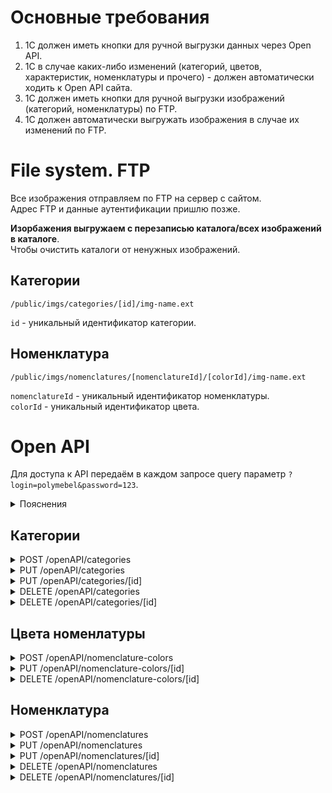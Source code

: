 # Основные требования

1. 1С должен иметь кнопки для ручной выгрузки данных через Open API.
2. 1С в случае каких-либо изменений (категорий, цветов, характеристик, номенклатуры и прочего) - должен автоматически ходить к Open API сайта.
3. 1С должен иметь кнопки для ручной выгрузки изображений (категорий, номенклатуры) по FTP.
4. 1С должен автоматически выгружать изображения в случае их изменений по FTP.

# File system. FTP

Все изображения отправляем по FTP на сервер с сайтом.<br>
Адрес FTP и данные аутентификации пришлю позже.

<b>Изорбажения выгружаем с перезаписью каталога/всех изображений в каталоге</b>.<br>
Чтобы очистить каталоги от ненужных изображений.

<h2>Категории</h2>

`/public/imgs/categories/[id]/img-name.ext`<br>

`id` - уникальный идентификатор категории.

<h2>Номенклатура</h2>

`/public/imgs/nomenclatures/[nomenclatureId]/[colorId]/img-name.ext`<br>

`nomenclatureId` - уникальный идентификатор номенклатуры.<br>
`colorId` - уникальный идентификатор цвета.

# Open API

Для доступа к API передаём в каждом запросе query параметр `?login=polymebel&password=123`.

<details><summary>Пояснения</summary>

`uniqueId` - уникальный идентификатор записи<br>

`String` - строка<br>
`Number` - число<br>
`Array` - массив<br>
`Boolean` - логическое значение true/false<br>
`null` - нуль<br>
`undefined` - значение не определено<br>

`|` - ИЛИ<br>
`String | Number` - строка или число<br>
`Array<String>` - массив строк<br>
`Array<Array<String>>` - двумерный массив типа String<br>

</details>

<h2>Категории</h2>

<details><summary>POST /openAPI/categories</summary>
Добавляем новую категорию или категории на сайт.

```json
[
  {
    "id": "uniqueId", // String | Number
    "name": "Мебель для персонала", // String
    "parentId": "uniqueId", // String | Number | null | undefined
    "isNode": "true" // Boolean
  }
]
```

</details>

<details><summary>PUT /openAPI/categories</summary>

Обновляем категорию или категории.

```json
[
  {
    "id": "uniqueId", // String | Number
    "name": "Мебель для персонала", // String
    "parentId": "uniqueId", // String | Number | null
    "isNode": "true" // Boolean
  }
]
```

</details>

<details><summary>PUT /openAPI/categories/[id]</summary>

Обновляем категорию.

```json
{
  "id": "uniqueId", // String | Number
  "name": "Мебель для персонала", // String
  "parentId": "uniqueId", // String | Number | null
  "isNode": "true" // Boolean
}
```

</details>

<details><summary>DELETE /openAPI/categories</summary>

Удаляем категории.

```json
["uniqueId", "uniqueId"],
```

Удаляем все категории.

```json
[]
```

</details>

<details><summary>DELETE /openAPI/categories/[id]</summary>

Удаляем категорию точечно.

</details>

<h2>Цвета номенлатуры</h2>

<details><summary>POST /openAPI/nomenclature-colors</summary>

Добавляем список цветов для номенклатуры.

```json
[
  {
    "id": "uniqueId", // Number | String
    "label": "Белый премиум", // String
    "value": "FDFDFD" // String. HEX
  },
  {
    "id": "uniqueId", // Number | String
    "label": "Дуб шамони", // String
    "value": "866C5D" // String. HEX
  }
]
```

</details>

<details><summary>PUT /openAPI/nomenclature-colors/[id]</summary>

Обновляем цвет номенклатуры.

```json
{
  "id": "uniqueId", // Number | String
  "label": "Белый премиум", // String
  "value": "FDFDFD" // String. HEX
}
```

</details>

<details><summary>DELETE /openAPI/nomenclature-colors/[id]</summary>

Удаляем цвет номенклатуры точечно.

</details>

<h2>Номенклатура</h2>

<details><summary>POST /openAPI/nomenclatures</summary>

Добавляем номенклатуру.

```json
[
  {
    "id": "uniqueId", // String | Number
    "article": "К.102", // String | Number
    "description": "Какое-то описание", // String
    "manufacturer": "Юнитекс", // String
    "color": "uniqueId", // Number | String
    "price": "15500", // Number | String
    "quantity": "150", // Number | String Наличие товара доступное для продажи
    "category": ["uniqueId", "uniqueId", "uniqueId"], // Array<String|Number> Перечисление уникальных идентификаторов категорий как местоположение номенклатуры в иерархии
    "characteristics": [
      ["Тип стола", "Прямой"],
      ["Высота", "75"]
    ] // Array<Array<{String, String}>> Двумерный массив с названием и значением характеристики
  }
]
```

</details>

<details><summary>PUT /openAPI/nomenclatures</summary>

Обновляем номенклатуру.

```json
[
  {
    "id": "uniqueId", // String | Number
    "article": "К.102", // String | Number
    "description": "Какое-то описание", // String
    "manufacturer": "Юнитекс", // String
    "color": "uniqueId", // Number | String
    "price": "15500", // Number | String
    "quantity": "150", // Number | String Наличие товара доступное для продажи
    "category": ["uniqueId", "uniqueId", "uniqueId"], // Array<String|Number> Перечисление уникальных идентификаторов категорий как местоположение номенклатуры в иерархии
    "characteristics": [
      ["Тип стола", "Прямой"],
      ["Высота", "75"]
    ] // Array<Array<{String, String}>> Двумерный массив с названием и значением характеристики
  }
]
```

</details>

<details><summary>PUT /openAPI/nomenclatures/[id]</summary>

Обновляем номенклатуру точечно.

```json
{
  "id": "uniqueId", // String | Number
  "article": "К.102", // String | Number
  "description": "Какое-то описание", // String
  "manufacturer": "Юнитекс", // String
  "color": "uniqueId", // Number | String
  "price": "15500", // Number | String
  "quantity": "150", // Number | String Наличие товара доступное для продажи
  "category": ["uniqueId", "uniqueId", "uniqueId"], // Array<String|Number>Перечисление уникальных идентификаторов категорий как местоположениеноменклатуры в иерархии
  "characteristics": [
    ["Тип стола", "Прямой"],
    ["Высота", "75"]
  ] // Array<Array<{String, String}>> Двумерный массив с названием изначением характеристики
}
```

</details>

<details><summary>DELETE /openAPI/nomenclatures</summary>

Удаляем номенклатуру.

```json
["uniqueId", "uniqueId", "uniqueId"]
```

Удаляем всю номенклатуру.

```json
[]
```

</details>

<details><summary>DELETE /openAPI/nomenclatures/[id]</summary>

Удаляем номенклатуру точечно.

</details>
